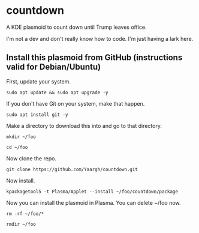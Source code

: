 # countdown
A KDE plasmoid to count down until Trump leaves office.

I'm not a dev and don't really know how to code.  I'm just having a lark here.

## Install this plasmoid from GitHub (instructions valid for Debian/Ubuntu)

First, update your system.

`sudo apt update && sudo apt upgrade -y`

If you don't have Git on your system, make that happen.

`sudo apt install git -y`

Make a directory to download this into and go to that directory.

`mkdir ~/foo`

`cd ~/foo`

Now clone the repo.

`git clone https://github.com/Yaargh/countdown.git`

Now install.

`kpackagetool5 -t Plasma/Applet --install ~/foo/countdown/package`

Now you can install the plasmoid in Plasma.  You can delete ~/foo now.

`rm -rf ~/foo/*`

`rmdir ~/foo`

